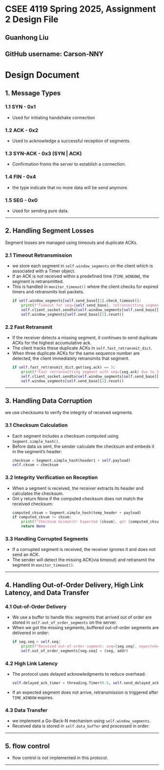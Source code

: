 # CSEE 4119 Spring 2025, Assignment 2 Design File
## Guanhong Liu
## GitHub username: Carson-NNY


# Design Document

## 1. Message Types
### 1.1 SYN - 0x1
- Used for initiating handshake connection

### 1.2 ACK  - 0x2
- Used to acknowledge a successful reception of segments.

### 1.3 SYN-ACK  - 0x3 (SYN | ACK)
- Confirmation froms the server to establish a connection.

### 1.4 FIN - 0x4
- the type indicate that no more data will be send anymore.

### 1.5 SEG - 0x0
- Used for sending pure data.

---
## 2. Handling Segment Losses
Segment losses are managed using timeouts and duplicate ACKs. 

### 2.1 Timeout Retransmission
- we store each segment in `self.window_segments` on the client which is associated with a Timer object.
- If an ACK is not received within a predefined time (`TIME_WINDOW`), the segment is retransmitted.
- This is handled in `monitor_timeout()` where the client checks for expired timers and retransmits lost packets.
  ```python
  if self.window_segments[self.send_base][1].check_timeout():
      print(f"Timeout for seq={self.send_base}, retransmitting segment....")
      self.client_socket.sendto(self.window_segments[self.send_base][0].construct_raw_data(), self.server_addr)
      self.window_segments[self.send_base][1].reset()
  ```

### 2.2 Fast Retransmit
- If the receiver detects a missing segment, it continues to send duplicate ACKs for the highest accumulative ack.
- The client tracks these duplicate ACKs in `self.fast_retransmit_dict`.
- When three duplicate ACKs for the same sequence number are detected, the client immediately retransmits that segment.
  ```python
  if self.fast_retransmit_dict.get(seg.ack) == 3:
      print(f"Fast retransmitting segment with seq={seg.ack} due to 3 duplicate acks")
      self.client_socket.sendto(self.window_segments[self.send_base][0].construct_raw_data(), self.server_addr)
      self.window_segments[self.send_base][1].reset()
  ```

---
## 3. Handling Data Corruption
we use checksums to verify the integrity of received segments. 

### 3.1 Checksum Calculation
- Each segment includes a checksum computed using `Segment.simple_hash()`.
- Before data us sent, the sender calculate the checksum and embeds it in the segment’s header:
  ```python
  checksum = Segment.simple_hash(header1 + self.payload)
  self.cksum = checksum
  ```

### 3.2 Integrity Verification on Reception
- When a segment is received, the receiver extracts its header and calculates the checksum.
- Onl y return None if the computed checksum does not match the received checksum:
  ```python
  computed_cksum = Segment.simple_hash(temp_header + payload)
  if computed_cksum != cksum:
      print(f"Checksum mismatch! Expected {cksum}, got {computed_cksum}. Dropping this segment.")
      return None
  ```

### 3.3 Handling Corrupted Segments
- If a corrupted segment is received, the receiver ignores it and does not send an ACK.
- The sender will detect the missing ACK(via timeout) and retransmit the segment in `monitor_timeout()`.

---
## 4. Handling Out-of-Order Delivery, High Link Latency, and Data Transfer

### 4.1 Out-of-Order Delivery 
- We use a buffer to handle this: segments that arrived out of order are stored in `self.out_of_order_segments` on the server.
- When we got the missing segments, buffered out-of-order segments are delivered in order:
  ```python
  if seg.seq > self.seq:
      print(f"Received out-of-order segment: seq={seg.seq}, expected={self.seq}. Buffering segment.")
      self.out_of_order_segments[seg.seq] = (seg, addr)
  ```

### 4.2 High Link Latency 
- The protocol uses delayed acknowledgments to reduce overhead:
  ```python
  self.delayed_ack_timer = threading.Timer(0.5, self.send_delayed_ack, args=(addr, conn))
  ```
- If an expected segment does not arrive, retransmission is triggered after `TIME_WINDOW` expires.

### 4.3 Data Transfer
- we implement a Go-Back-N mechanism using `self.window_segments`.
- Received data is stored in `self.data_buffer` and processed in order:

---
## 5. flow control
- flow control is not implemented in this protocol.

---


